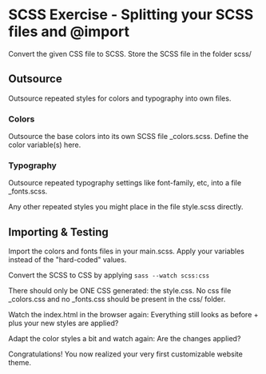 # SCSS Exercise - Splitting your SCSS files and @import

Convert the given CSS file to SCSS. Store the SCSS file in the folder scss/

## Outsource
Outsource repeated styles for colors and typography into own files.

### Colors
Outsource the base colors into its own SCSS file \_colors.scss. Define the color variable(s) here.

### Typography
Outsource repeated typography settings like font-family, etc, into a file \_fonts.scss.

Any other repeated styles you might place in the file style.scss directly.


## Importing & Testing

Import the colors and fonts files in your main.scss. Apply your variables instead of the "hard-coded" values.

Convert the SCSS to CSS by applying `sass --watch scss:css`

There should only be ONE CSS generated: the style.css. No css file \_colors.css and no \_fonts.css should be present in the css/ folder.

Watch the index.html in the browser again: Everything still looks as before + plus your new styles are applied?

Adapt the color styles a bit and watch again: Are the changes applied?

Congratulations! You now realized your very first customizable website theme.
